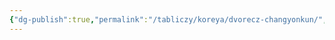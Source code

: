 ```yaml
---
{"dg-publish":true,"permalink":"/tabliczy/koreya/dvorecz-changyonkun/","dgPassFrontmatter":true}
---
```



